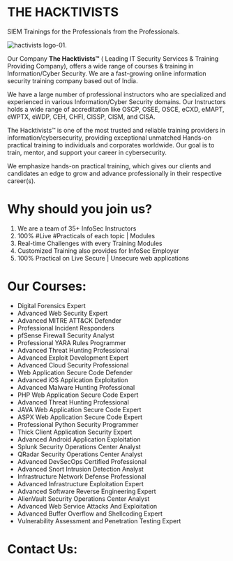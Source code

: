 # THE HACKTIVISTS
SIEM Trainings for the Professionals from the Professionals.

![hactivists logo-01](https://github.com/himanshuTaylor/thehacktivists/assets/25545279/71e631ee-8437-4e6f-803a-625be27eb33f).

Our Company **The Hacktivists™** ( Leading IT Security Services & Training Providing Company), offers a wide range of courses & training in Information/Cyber Security. We are a fast-growing online information security training company based out of India. 

We have a large number of professional instructors who are specialized and experienced in various Information/Cyber Security domains. Our Instructors holds a wide range of accreditation like OSCP, OSEE, OSCE, eCXD, eMAPT, eWPTX, eWDP, CEH, CHFI, CISSP, CISM, and CISA.

The Hacktivists™ is one of the most trusted and reliable training providers in information/cybersecurity, providing exceptional unmatched Hands-on practical training to individuals and corporates worldwide. Our goal is to train, mentor, and support your career in cybersecurity. 

We emphasize hands-on practical training, which gives our clients and candidates an edge to grow and advance professionally in their respective career(s).


# Why should you join us?
01. We are a team of 35+ InfoSec Instructors
02. 100% #Live #Practicals of each topic | Modules
03. Real-time Challenges with every Training Modules
04. Customized Training also provides for InfoSec Employer
05. 100% Practical on Live Secure | Unsecure web applications




# Our Courses:

* Digital Forensics Expert
* Advanced Web Security Expert
* Advanced MITRE ATT&CK Defender
* Professional Incident Responders
* pfSense Firewall Security Analyst
* Professional YARA Rules Programmer
* Advanced Threat Hunting Professional
* Advanced Exploit Development Expert
* Advanced Cloud Security Professional
* Web Application Secure Code Defender
* Advanced iOS Application Exploitation
* Advanced Malware Hunting Professional
* PHP Web Application Secure Code Expert
* Advanced Threat Hunting Professional
* JAVA Web Application Secure Code Expert
* ASPX Web Application Secure Code Expert
* Professional Python Security Programmer
* Thick Client Application Security Expert
* Advanced Android Application Exploitation
* Splunk Security Operations Center Analyst
* ​QRadar Security Operations Center Analyst
* Advanced DevSecOps Certified Professional
* Advanced Snort Intrusion Detection Analyst
* Infrastructure Network Defense Professional
* Advanced Infrastructure Exploitation Expert
* Advanced Software Reverse Engineering Expert
* AlienVault Security Operations Center Analyst
* Advanced Web Service Attacks And Exploitation
* Advanced Buffer Overflow and Shellcoding Expert
* Vulnerability Assessment and Penetration Testing Expert

# Contact Us:















































